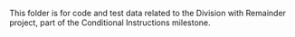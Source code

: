 This folder is for code and test data related to the Division with Remainder project, part of the Conditional Instructions milestone.